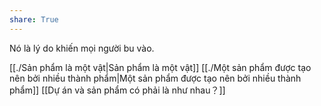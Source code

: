 ```yaml
---
share: True
---
```

Nó là lý do khiến mọi người bu vào. 

[[./Sản phẩm là một vật|Sản phẩm là một vật]]
[[./Một sản phẩm được tạo nên bởi nhiều thành phẩm|Một sản phẩm được tạo nên bởi nhiều thành phẩm]]
[[Dự án và sản phẩm có phải là như nhau？]]
